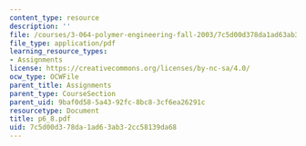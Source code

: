 ```yaml
---
content_type: resource
description: ''
file: /courses/3-064-polymer-engineering-fall-2003/7c5d00d378da1ad63ab32cc58139da68_p6_8.pdf
file_type: application/pdf
learning_resource_types:
- Assignments
license: https://creativecommons.org/licenses/by-nc-sa/4.0/
ocw_type: OCWFile
parent_title: Assignments
parent_type: CourseSection
parent_uid: 9baf0d58-5a43-92fc-8bc8-3cf6ea26291c
resourcetype: Document
title: p6_8.pdf
uid: 7c5d00d3-78da-1ad6-3ab3-2cc58139da68
---
```

